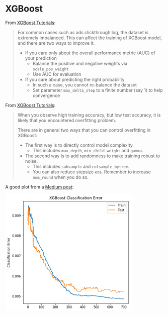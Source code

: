 # XGBoost

From [XGBoost Tutorials](https://xgboost.readthedocs.io/en/latest/tutorials/index.html):

> For common cases such as ads clickthrough log, the dataset is extremely imbalanced. This can affect the training of XGBoost model, and there are two ways to improve it.
>
> * If you care only about the overall performance metric \(AUC\) of your prediction
>   * Balance the positive and negative weights via `scale_pos_weight`
>   * Use AUC for evaluation
> * If you care about predicting the right probability
>   * In such a case, you cannot re-balance the dataset
>   * Set parameter `max_delta_step` to a finite number \(say 1\) to help convergence



From [XGBoost Tutorials](https://xgboost.readthedocs.io/en/latest/tutorials/index.html):

> When you observe high training accuracy, but low test accuracy, it is likely that you encountered overfitting problem.
>
> There are in general two ways that you can control overfitting in XGBoost:
>
> * The first way is to directly control model complexity.
>   * This includes `max_depth`, `min_child_weight` and `gamma`.
> * The second way is to add randomness to make training robust to noise.
>   * This includes `subsample` and `colsample_bytree`.
>   * You can also reduce stepsize `eta`. Remember to increase `num_round` when you do so.



A good plot from a [Medium post](https://towardsdatascience.com/fine-tuning-xgboost-in-python-like-a-boss-b4543ed8b1e):

![](.gitbook/assets/image%20%288%29.png)

